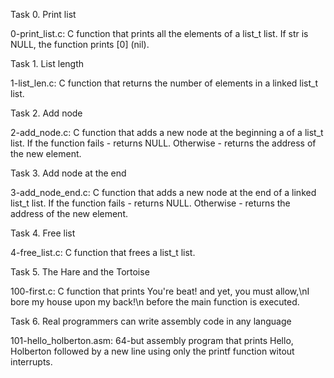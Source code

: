 Task 0. Print list

0-print_list.c: C function that prints all the elements of a list_t list.
If str is NULL, the function prints [0] (nil).

Task 1. List length

1-list_len.c: C function that returns the number of elements in a linked list_t list.

Task 2. Add node

2-add_node.c: C function that adds a new node at the beginning a of a list_t list.
If the function fails - returns NULL.
Otherwise - returns the address of the new element.

Task 3. Add node at the end

3-add_node_end.c: C function that adds a new node at the end of a linked list_t list.
If the function fails - returns NULL.
Otherwise - returns the address of the new element.

Task 4. Free list

4-free_list.c: C function that frees a list_t list.

Task 5. The Hare and the Tortoise

100-first.c: C function that prints You're beat! and yet, you must allow,\nI bore my house upon my back!\n before the main function is executed.

Task 6. Real programmers can write assembly code in any language

101-hello_holberton.asm: 64-but assembly program that prints Hello, Holberton followed by a new line using only the printf function witout interrupts.
